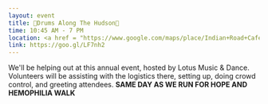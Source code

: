 ```yaml
---
layout: event
title: 🏮Drums Along The Hudson🏮
time: 10:45 AM - 7 PM
location: <a href = "https://www.google.com/maps/place/Indian+Road+Cafe/@40.8730576,-73.9200537,17z/data=!4m8!1m2!2m1!1sInwood+Hill+Park-+218th+st+%26+Indian+Rd.+!3m4!1s0x89c2f3f220881473:0x7c692add633abbf!8m2!3d40.8728945!4d-73.9184347">Inwood Hill Park</a>, Manhattan
link: https://goo.gl/LF7nh2
---
```

We'll be helping out at this annual event, hosted by Lotus Music & Dance. Volunteers will be assisting with the logistics there, setting up, doing crowd control, and greeting attendees. 
**SAME DAY AS WE RUN FOR HOPE AND HEMOPHILIA WALK**